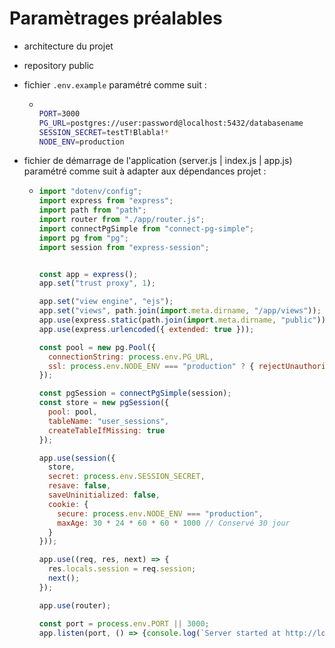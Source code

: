 # Paramètrages préalables

- architecture du projet
- repository public
- fichier `.env.example` paramétré comme suit :

  - ```bash

    PORT=3000
    PG_URL=postgres://user:password@localhost:5432/databasename
    SESSION_SECRET=testT!Blabla!*
    NODE_ENV=production
    ```

- fichier de démarrage de l'application (server.js | index.js | app.js) paramétré comme suit à adapter aux dépendances projet :
  
  - ```js
    import "dotenv/config";
    import express from "express";
    import path from "path";
    import router from "./app/router.js";
    import connectPgSimple from "connect-pg-simple";
    import pg from "pg";
    import session from "express-session";
    
    
    const app = express();
    app.set("trust proxy", 1);
    
    app.set("view engine", "ejs");
    app.set("views", path.join(import.meta.dirname, "/app/views"));
    app.use(express.static(path.join(import.meta.dirname, "public")));
    app.use(express.urlencoded({ extended: true }));
    
    const pool = new pg.Pool({
      connectionString: process.env.PG_URL,
      ssl: process.env.NODE_ENV === "production" ? { rejectUnauthorized: false } : false,
    });
    
    const pgSession = connectPgSimple(session);
    const store = new pgSession({
      pool: pool,
      tableName: "user_sessions",
      createTableIfMissing: true
    });
    
    app.use(session({
      store,
      secret: process.env.SESSION_SECRET,
      resave: false, 
      saveUninitialized: false,
      cookie: {
        secure: process.env.NODE_ENV === "production",
        maxAge: 30 * 24 * 60 * 60 * 1000 // Conservé 30 jour
      } 
    }));
    
    app.use((req, res, next) => {
      res.locals.session = req.session;
      next();
    });
    
    app.use(router);
    
    const port = process.env.PORT || 3000;
    app.listen(port, () => {console.log(`Server started at http://localhost:${port}`);});
    ```
